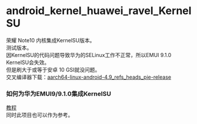 # android_kernel_huawei_ravel_KernelSU
荣耀 Note10 内核集成KernelSU版本。  
测试版本。  
因KernelSU的代码问题导致华为的SELinux工作不正常，所以EMUI 9.1.0 KernelSU会失效。  
但是刷大于或等于安卓 10 GSI就没问题。  
交叉编译器下载：[aarch64-linux-android-4.9_refs_heads_pie-release](https://android.googlesource.com/platform/prebuilts/gcc/linux-x86/aarch64/aarch64-linux-android-4.9/+archive/refs/heads/pie-release.tar.gz)  

### 如何为华为EMUI9/9.1.0集成KernelSU
[教程](https://github.com/Coconutat/HuaweiP10-GSI-And-Modify-Tutorial/wiki/7.KernelSU%E9%80%82%E9%85%8DEMUI9%E6%88%969.1.0%E7%B3%BB%E7%BB%9F%E7%9A%84%E5%86%85%E6%A0%B8)  
同时此项目也可以作为参考。
